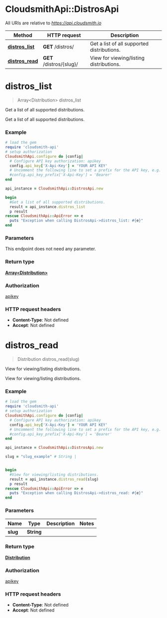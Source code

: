 # CloudsmithApi::DistrosApi

All URIs are relative to *https://api.cloudsmith.io*

Method | HTTP request | Description
------------- | ------------- | -------------
[**distros_list**](DistrosApi.md#distros_list) | **GET** /distros/ | Get a list of all supported distributions.
[**distros_read**](DistrosApi.md#distros_read) | **GET** /distros/{slug}/ | View for viewing/listing distributions.


# **distros_list**
> Array&lt;Distribution&gt; distros_list

Get a list of all supported distributions.

Get a list of all supported distributions.

### Example
```ruby
# load the gem
require 'cloudsmith-api'
# setup authorization
CloudsmithApi.configure do |config|
  # Configure API key authorization: apikey
  config.api_key['X-Api-Key'] = 'YOUR API KEY'
  # Uncomment the following line to set a prefix for the API key, e.g. 'Bearer' (defaults to nil)
  #config.api_key_prefix['X-Api-Key'] = 'Bearer'
end

api_instance = CloudsmithApi::DistrosApi.new

begin
  #Get a list of all supported distributions.
  result = api_instance.distros_list
  p result
rescue CloudsmithApi::ApiError => e
  puts "Exception when calling DistrosApi->distros_list: #{e}"
end
```

### Parameters
This endpoint does not need any parameter.

### Return type

[**Array&lt;Distribution&gt;**](Distribution.md)

### Authorization

[apikey](../README.md#apikey)

### HTTP request headers

 - **Content-Type**: Not defined
 - **Accept**: Not defined



# **distros_read**
> Distribution distros_read(slug)

View for viewing/listing distributions.

View for viewing/listing distributions.

### Example
```ruby
# load the gem
require 'cloudsmith-api'
# setup authorization
CloudsmithApi.configure do |config|
  # Configure API key authorization: apikey
  config.api_key['X-Api-Key'] = 'YOUR API KEY'
  # Uncomment the following line to set a prefix for the API key, e.g. 'Bearer' (defaults to nil)
  #config.api_key_prefix['X-Api-Key'] = 'Bearer'
end

api_instance = CloudsmithApi::DistrosApi.new

slug = "slug_example" # String | 


begin
  #View for viewing/listing distributions.
  result = api_instance.distros_read(slug)
  p result
rescue CloudsmithApi::ApiError => e
  puts "Exception when calling DistrosApi->distros_read: #{e}"
end
```

### Parameters

Name | Type | Description  | Notes
------------- | ------------- | ------------- | -------------
 **slug** | **String**|  | 

### Return type

[**Distribution**](Distribution.md)

### Authorization

[apikey](../README.md#apikey)

### HTTP request headers

 - **Content-Type**: Not defined
 - **Accept**: Not defined




